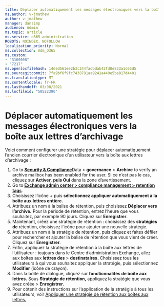 ```yaml
---
title: Déplacer automatiquement les messages électroniques vers la boîte aux lettres d’archivage
ms.author: v-jmathew
author: v-jmathew
manager: dansimp
audience: Admin
ms.topic: article
ms.service: o365-administration
ROBOTS: NOINDEX, NOFOLLOW
localization_priority: Normal
ms.collection: Adm_O365
ms.custom:
- "3100008"
- "7217"
ms.openlocfilehash: 14ded561ee2b3c244fadbdab42fd0e833a1c66d5
ms.sourcegitcommit: 7fa9bf6f9fc7438791aa9241a440e5be817d4401
ms.translationtype: MT
ms.contentlocale: fr-FR
ms.lasthandoff: 03/08/2021
ms.locfileid: "50522390"
---
```

# <a name="automatically-move-email-messages-to-the-archive-mailbox"></a>Déplacer automatiquement les messages électroniques vers la boîte aux lettres d’archivage

Voici comment configurer une stratégie pour déplacer automatiquement l’ancien courrier électronique d’un utilisateur vers la boîte aux lettres d’archivage :

1. Go to [**Security & Compliance**](https://go.microsoft.com/fwlink/p/?linkid=2077143)Data  >  **governance**  >  **Archive** to verify an archive mailbox has been enabled for the user. Si ce n’est pas le cas, cliquez sur **Activer,** **puis Oui** dans la zone d’avertissement.
2. Go to [**Exchange admin center > compliance management > retention tags**](https://go.microsoft.com/fwlink/?linkid=2059104).
3. Choisissez l’icône + puis **sélectionnez appliquer automatiquement à la boîte aux lettres entière.**
4. Attribuez un nom à la balise de rétention, puis choisissez **Déplacer vers l’archive.** Pour la période de rétention, entrez l’heure que vous souhaitez, par exemple 90 jours. Cliquez sur **Enregistrer**.
5. Maintenant, créez une stratégie de rétention : choisissez des **stratégies de** rétention, choisissez l’icône pour ajouter une nouvelle stratégie.
6. Attribuez un nom à la stratégie de rétention, puis cliquez et faites défiler pour rechercher et ajouter la balise de rétention que vous vient de créer. Cliquez sur **Enregistrer**.
7. Enfin, appliquez la stratégie de rétention à la boîte aux lettres de l’utilisateur : toujours dans le Centre d’administration Exchange, allez aux boîtes aux **lettres des**  >  **destinataires.** Choisissez tous les utilisateurs à qui vous souhaitez appliquer la stratégie, puis sélectionnez **Modifier** (icône de crayon).
8. Dans la boîte de dialogue, cliquez sur **fonctionnalités de boîte aux lettres.** Sous **Stratégie de rétention,** appliquez la stratégie que vous avez créée > **Enregistrer.**
9. Pour obtenir des instructions sur l’application de la stratégie à tous les utilisateurs, voir [Appliquer une stratégie de rétention aux boîtes aux lettres.](https://docs.microsoft.com/exchange/security-and-compliance/messaging-records-management/apply-retention-policy)
